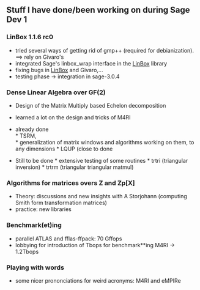 

## Stuff I have done/been working on during Sage Dev 1


### LinBox 1.1.6 rc0

* tried several ways of getting rid of gmp++ (required for debianization). ==> rely on Givaro's 
* integrated Sage's linbox_wrap interface in the <a href="/LinBox">LinBox</a> library 
* fixing bugs in <a href="/LinBox">LinBox</a> and Givaro,... 
* testing phase -> integration in sage-3.0.4 

### Dense Linear Algebra over GF(2)

* Design of the Matrix Multiply based Echelon decomposition 

* learned a lot on the design and tricks of M4RI 
* already done  
      * TSRM,  
      * generalization of matrix windows and algorithms working on them, to any dimensions 
      * LQUP (close to done 
* Still to be done 
      * extensive testing of some routines 
      * trtri (triangular inversion) 
      * trtrm (triangular triangular matmul) 

### Algorithms for matrices overs Z and Zp[X]

* Theory: discussions and new insights with A Storjohann (computing Smith form transformation matrices) 
* practice: new libraries 

### Benchmark(et)ing

* parallel ATLAS and fflas-ffpack: 70 Gffops 
* lobbying for introduction of Tbops for benchmark**ing M4RI -> 1.2Tbops 

### Playing with words

* some nicer prononciations for weird acronyms: M4RI and eMPIRe 